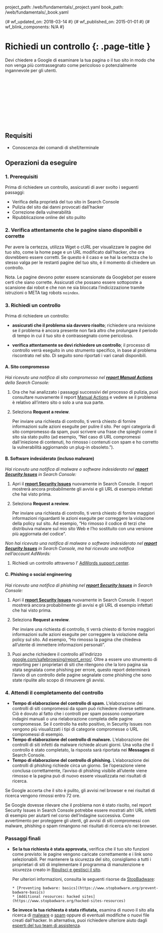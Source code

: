 project_path: /web/fundamentals/_project.yaml
book_path: /web/fundamentals/_book.yaml

{# wf_updated_on: 2018-03-14 #}
{# wf_published_on: 2015-01-01 #}
{# wf_blink_components: N/A #}

# Richiedi un controllo {: .page-title }

Devi chiedere a Google di esaminare la tua pagina o il tuo sito
in modo che non venga più contrassegnato come pericoloso o potenzialmente ingannevole per gli utenti.

<div class="video-wrapper">
  <iframe class="devsite-embedded-youtube-video" data-video-id="lc3UjnDcMxo"
          data-autohide="1" data-showinfo="0" frameborder="0" allowfullscreen>
  </iframe>
</div>

## Requisiti

*   Conoscenza dei comandi di shell/terminale

## Operazioni da eseguire

### 1. Prerequisiti

Prima di richiedere un controllo, assicurati di aver svolto i seguenti passaggi:

* Verifica della proprietà del tuo sito in Search Console
* Pulizia del sito dai danni provocati dall’hacker
* Correzione della vulnerabilità
* Ripubblicazione online del sito pulito

### 2. Verifica attentamente che le pagine siano disponibili e corrette

Per avere la certezza, utilizza Wget o cURL per visualizzare le pagine del tuo sito, come la
home page e un URL modificato dall’hacker, che ora dovrebbero essere corretti. Se questo è il caso
e se hai la certezza che lo stesso valga per le restanti pagine del tuo sito,
è il momento di chiedere un controllo.

Nota. Le pagine devono poter essere scansionate da Googlebot per essere certi che siano
corrette. Assicurati che possano essere sottoposte a scansione dai robot e che non ne sia bloccata l’indicizzazione
tramite istruzioni o META tag robots `noindex`.

### 3. Richiedi un controllo

Prima di richiedere un controllo:

* **assicurati che il problema sia davvero risolto**;
richiedere una revisione se il problema è ancora presente non farà altro che prolungare il periodo di tempo in cui il
tuo sito è contrassegnato come pericoloso.

* **verifica attentamente se devi richiedere un controllo**; il processo di controllo verrà
eseguito in uno strumento specifico, in base al problema riscontrato nel sito.
Di seguito sono riportati i vari canali disponibili.


#### A. Sito compromesso

*Hai ricevuto una notifica di sito compromesso nel 
[**report Manual Actions**](https://www.google.com/webmasters/tools/manual-action)
della Search Console:*

1. Ora che hai analizzato i passaggi successivi del processo di pulizia,
 puoi consultare nuovamente il report [Manual Actions](https://www.google.com/webmasters/tools/manual-action)
 e vedere se il problema è relativo all’intero sito 
 o solo a una sua parte.
2. Seleziona **Request a review**.

    Per inviare una richiesta di controllo, ti verrà chiesto di fornire informazioni sulle azioni eseguite
 per pulire il sito. Per ogni categoria di sito compromesso da spam, puoi scrivere
 una frase che spieghi come il sito sia stato pulito (ad esempio, “Nel caso di URL compromessi dall'iniezione di contenuti, ho
rimosso i contenuti con spam e ho corretto la
vulnerabilità aggiornando un plug-in obsoleto.”).


#### B. Software indesiderato (incluso malware)

*Hai ricevuto una notifica di malware o software indesiderato nel
[**report Security Issues**](https://www.google.com/webmasters/tools/security-issues)
in Search Console:*

1. Apri il
  [**report Security Issues**](https://www.google.com/webmasters/tools/security-issues)
nuovamente in Search Console. Il report mostrerà ancora probabilmente gli avvisi e gli URL di esempio
infettati che hai visto prima.
2. Seleziona **Request a review**.

    Per inviare una richiesta di controllo, ti verrà chiesto di fornire maggiori informazioni
riguardanti le azioni eseguite per correggere la violazione della policy sul sito. Ad esempio,
    “Ho rimosso il codice di terzi che distribuiva malware sul mio
    sito Web e l’ho sostituito con una versione più aggiornata del codice".


*Non hai ricevuto una notifica di malware o software indesiderato nel
[**report Security Issues**](https://www.google.com/webmasters/tools/security-issues)
in Search Console, ma hai ricevuto una notifica nell’account AdWords:*

1. Richiedi un controllo attraverso l’
[AdWords support center](https://support.google.com/adwords/contact/site_policy).


#### C. Phishing o social engineering

*Hai ricevuto una notifica di phishing nel
[**report Security Issues**](https://www.google.com/webmasters/tools/security-issues)
in Search Console:*

1. Apri il
  [**report Security Issues**](https://www.google.com/webmasters/tools/security-issues)
nuovamente in Search Console. Il report mostrerà ancora probabilmente gli avvisi e gli URL di esempio
infettati che hai visto prima.
2. Seleziona **Request a review**.

    Per inviare una richiesta di controllo, ti verrà chiesto di fornire maggiori informazioni
sulle azioni eseguite per correggere la violazione della policy sul sito. Ad esempio,
    “Ho rimosso la pagina che chiedeva all’utente di immettere informazioni personali”.

3. Puoi anche richiedere il controllo all’indirizzo
  [google.com/safebrowsing/report_error/](https://www.google.com/safebrowsing/report_error/).
  Oltre a essere uno strumento di reporting per i proprietari di siti che ritengono che la loro pagina
sia stata segnalata come phishing per errore, questo report determinerà l’avvio di un controllo
 delle pagine segnalate come phishing che sono state ripulite allo scopo di rimuovere gli avvisi.

### 4. Attendi il completamento del controllo

* **Tempo di elaborazione del controllo di spam.** L’elaborazione dei controlli di siti compromessi da spam
può richiedere diverse settimane. Ciò è dovuto al fatto che i controlli per
spam possono comportare indagini manuali o una rielaborazione completa delle
pagine compromesse. Se il controllo ha esito positivo, in Security Issues
 non vengono più visualizzati i tipi di categorie compromesse o URL compromessi di esempio.
* **Tempo di elaborazione del controllo di malware.** L’elaborazione dei controlli di siti infetti da
  malware richiede alcuni giorni. Una volta che il controllo è stato completato, la
 risposta sarà riportata nei **Messages** di Search Console.
* **Tempo di elaborazione del controllo di phishing.** L’elaborazione dei controlli di phishing richiede
 circa un giorno. Se l’operazione viene conclusa correttamente, l’avviso di phishing visibile all’utente viene
  rimosso e la pagina può di nuovo essere visualizzata nei risultati di ricerca.

Se Google accerta che il sito è pulito, gli avvisi nel browser e nei
risultati di ricerca vengono rimossi entro 72 ore.

Se Google dovesse rilevare che il problema non è stato risolto, nel report Security
Issues in Search Console potrebbe essere mostrati altri URL
infetti di esempio per aiutarti nel corso dell’indagine successiva. Come avvertimento per proteggere gli utenti, gli avvisi di siti compromessi con malware, phishing o
spam rimangono nei risultati di ricerca e/o nei
browser.

### Passaggi finali

* **Se la tua richiesta è stata approvata,** verifica che il tuo sito funzioni come previsto:
  le pagine vengono caricate correttamente e i link sono selezionabili. Per mantenere la sicurezza del sito,
 consigliamo a tutti i proprietari di siti di implementare il programma di manutenzione e sicurezza
 creato in [Ripulisci e gestisci il sito](clean_site).

    Per ulteriori informazioni, consulta le seguenti risorse da 
    [StopBadware](https://www.stopbadware.org):

      * [Preventing badware: basics](https://www.stopbadware.org/prevent-badware-basics)
      * [Additional resources: hacked sites](https://www.stopbadware.org/hacked-sites-resources)

* **Se invece la tua richiesta è stata rifiutata,** esamina di nuovo il sito alla ricerca di
  [malware](hacked_with_malware) o [spam](hacked_with_spam) oppure di eventuali
  modifiche o nuovi file creati dall’hacker. In alternativa, puoi
  richiedere ulteriore aiuto dagli
  [esperti del tuo team di assistenza](support_team).
